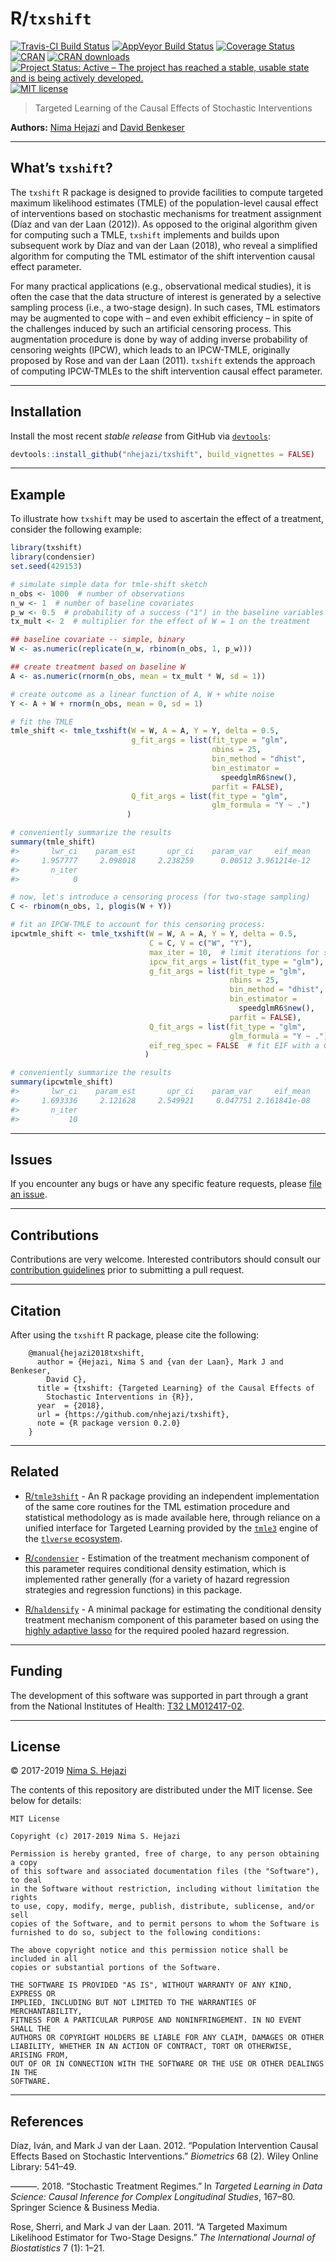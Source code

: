
<!-- README.md is generated from README.Rmd. Please edit that file -->

# R/`txshift`

[![Travis-CI Build
Status](https://travis-ci.org/nhejazi/txshift.svg?branch=master)](https://travis-ci.org/nhejazi/txshift)
[![AppVeyor Build
Status](https://ci.appveyor.com/api/projects/status/github/nhejazi/txshift?branch=master&svg=true)](https://ci.appveyor.com/project/nhejazi/txshift)
[![Coverage
Status](https://img.shields.io/codecov/c/github/nhejazi/txshift/master.svg)](https://codecov.io/github/nhejazi/txshift?branch=master)
[![CRAN](http://www.r-pkg.org/badges/version/survsl3)](http://www.r-pkg.org/pkg/survsl3)
[![CRAN
downloads](https://cranlogs.r-pkg.org/badges/survsl3)](https://CRAN.R-project.org/package=survsl3)
[![Project Status: Active – The project has reached a stable, usable
state and is being actively
developed.](http://www.repostatus.org/badges/latest/active.svg)](http://www.repostatus.org/#active)
[![MIT
license](http://img.shields.io/badge/license-MIT-brightgreen.svg)](http://opensource.org/licenses/MIT)

> Targeted Learning of the Causal Effects of Stochastic Interventions

**Authors:** [Nima Hejazi](https://nimahejazi.org) and [David
Benkeser](https://www.benkeserstatistics.com/)

-----

## What’s `txshift`?

The `txshift` R package is designed to provide facilities to compute
targeted maximum likelihood estimates (TMLE) of the population-level
causal effect of interventions based on stochastic mechanisms for
treatment assignment (Díaz and van der Laan (2012)). As opposed to the
original algorithm given for computing such a TMLE, `txshift` implements
and builds upon subsequent work by Díaz and van der Laan (2018), who
reveal a simplified algorithm for computing the TML estimator of the
shift intervention causal effect parameter.

For many practical applications (e.g., observational medical studies),
it is often the case that the data structure of interest is generated by
a selective sampling process (i.e., a two-stage design). In such cases,
TML estimators may be augmented to cope with – and even exhibit
efficiency – in spite of the challenges induced by such an artificial
censoring process. This augmentation procedure is done by way of adding
inverse probability of censoring weights (IPCW), which leads to an
IPCW-TMLE, originally proposed by Rose and van der Laan (2011).
`txshift` extends the approach of computing IPCW-TMLEs to the shift
intervention causal effect parameter.

-----

## Installation

Install the most recent *stable release* from GitHub via
[`devtools`](https://www.rstudio.com/products/rpackages/devtools/):

``` r
devtools::install_github("nhejazi/txshift", build_vignettes = FALSE)
```

-----

## Example

To illustrate how `txshift` may be used to ascertain the effect of a
treatment, consider the following example:

``` r
library(txshift)
library(condensier)
set.seed(429153)

# simulate simple data for tmle-shift sketch
n_obs <- 1000  # number of observations
n_w <- 1  # number of baseline covariates
p_w <- 0.5  # probability of a success ("1") in the baseline variables
tx_mult <- 2  # multiplier for the effect of W = 1 on the treatment

## baseline covariate -- simple, binary
W <- as.numeric(replicate(n_w, rbinom(n_obs, 1, p_w)))

## create treatment based on baseline W
A <- as.numeric(rnorm(n_obs, mean = tx_mult * W, sd = 1))

# create outcome as a linear function of A, W + white noise
Y <- A + W + rnorm(n_obs, mean = 0, sd = 1)

# fit the TMLE
tmle_shift <- tmle_txshift(W = W, A = A, Y = Y, delta = 0.5,
                           g_fit_args = list(fit_type = "glm",
                                             nbins = 25,
                                             bin_method = "dhist",
                                             bin_estimator =
                                               speedglmR6$new(),
                                             parfit = FALSE),
                           Q_fit_args = list(fit_type = "glm",
                                             glm_formula = "Y ~ .")
                          )

# conveniently summarize the results
summary(tmle_shift)
#>       lwr_ci    param_est       upr_ci    param_var     eif_mean 
#>     1.957777     2.098018     2.238259      0.00512 3.961214e-12 
#>       n_iter 
#>            0

# now, let's introduce a censoring process (for two-stage sampling)
C <- rbinom(n_obs, 1, plogis(W + Y))

# fit an IPCW-TMLE to account for this censoring process:
ipcwtmle_shift <- tmle_txshift(W = W, A = A, Y = Y, delta = 0.5,
                               C = C, V = c("W", "Y"),
                               max_iter = 10,  # limit iterations for speed
                               ipcw_fit_args = list(fit_type = "glm"),
                               g_fit_args = list(fit_type = "glm",
                                                 nbins = 25,
                                                 bin_method = "dhist",
                                                 bin_estimator =
                                                   speedglmR6$new(),
                                                 parfit = FALSE),
                               Q_fit_args = list(fit_type = "glm",
                                                 glm_formula = "Y ~ ."),
                               eif_reg_spec = FALSE  # fit EIF with a GLM
                              )

# conveniently summarize the results
summary(ipcwtmle_shift)
#>       lwr_ci    param_est       upr_ci    param_var     eif_mean 
#>     1.693336     2.121628     2.549921     0.047751 2.161841e-08 
#>       n_iter 
#>           10
```

-----

## Issues

If you encounter any bugs or have any specific feature requests, please
[file an issue](https://github.com/nhejazi/txshift/issues).

-----

## Contributions

Contributions are very welcome. Interested contributors should consult
our [contribution
guidelines](https://github.com/nhejazi/txshift/blob/master/CONTRIBUTING.md)
prior to submitting a pull request.

-----

## Citation

After using the `txshift` R package, please cite the following:

``` 
    @manual{hejazi2018txshift,
      author = {Hejazi, Nima S and {van der Laan}, Mark J and Benkeser,
        David C},
      title = {txshift: {Targeted Learning} of the Causal Effects of
        Stochastic Interventions in {R}},
      year  = {2018},
      url = {https://github.com/nhejazi/txshift},
      note = {R package version 0.2.0}
    }
```

-----

## Related

  - [R/`tmle3shift`](https://github.com/tlverse/tmle3shift) - An R
    package providing an independent implementation of the same core
    routines for the TML estimation procedure and statistical
    methodology as is made available here, through reliance on a unified
    interface for Targeted Learning provided by the
    [`tmle3`](https://github.com/tlverse/tmle3) engine of the [`tlverse`
    ecosystem](https://github.com/tlverse).

  - [R/`condensier`](https://github.com/osofr/condensier) - Estimation
    of the treatment mechanism component of this parameter requires
    conditional density estimation, which is implemented rather
    generally (for a variety of hazard regression strategies and
    regression functions) in this package.

  - [R/`haldensify`](https://github.com/nhejazi/haldensify) - A minimal
    package for estimating the conditional density treatment mechanism
    component of this parameter based on using the [highly adaptive
    lasso](https://github.com/tlverse/hal9001) for the required pooled
    hazard regression.

-----

## Funding

The development of this software was supported in part through a grant
from the National Institutes of Health: [T32
LM012417-02](https://projectreporter.nih.gov/project_info_description.cfm?aid=9248418&icde=37849831&ddparam=&ddvalue=&ddsub=&cr=1&csb=default&cs=ASC&pball=).

-----

## License

© 2017-2019 [Nima S. Hejazi](https://nimahejazi.org)

The contents of this repository are distributed under the MIT license.
See below for details:

    MIT License
    
    Copyright (c) 2017-2019 Nima S. Hejazi
    
    Permission is hereby granted, free of charge, to any person obtaining a copy
    of this software and associated documentation files (the "Software"), to deal
    in the Software without restriction, including without limitation the rights
    to use, copy, modify, merge, publish, distribute, sublicense, and/or sell
    copies of the Software, and to permit persons to whom the Software is
    furnished to do so, subject to the following conditions:
    
    The above copyright notice and this permission notice shall be included in all
    copies or substantial portions of the Software.
    
    THE SOFTWARE IS PROVIDED "AS IS", WITHOUT WARRANTY OF ANY KIND, EXPRESS OR
    IMPLIED, INCLUDING BUT NOT LIMITED TO THE WARRANTIES OF MERCHANTABILITY,
    FITNESS FOR A PARTICULAR PURPOSE AND NONINFRINGEMENT. IN NO EVENT SHALL THE
    AUTHORS OR COPYRIGHT HOLDERS BE LIABLE FOR ANY CLAIM, DAMAGES OR OTHER
    LIABILITY, WHETHER IN AN ACTION OF CONTRACT, TORT OR OTHERWISE, ARISING FROM,
    OUT OF OR IN CONNECTION WITH THE SOFTWARE OR THE USE OR OTHER DEALINGS IN THE
    SOFTWARE.

-----

## References

<div id="refs" class="references">

<div id="ref-diaz2012population">

Díaz, Iván, and Mark J van der Laan. 2012. “Population Intervention
Causal Effects Based on Stochastic Interventions.” *Biometrics* 68 (2).
Wiley Online Library: 541–49.

</div>

<div id="ref-diaz2018stochastic">

———. 2018. “Stochastic Treatment Regimes.” In *Targeted Learning in Data
Science: Causal Inference for Complex Longitudinal Studies*, 167–80.
Springer Science & Business Media.

</div>

<div id="ref-rose2011targeted2sd">

Rose, Sherri, and Mark J van der Laan. 2011. “A Targeted Maximum
Likelihood Estimator for Two-Stage Designs.” *The International Journal
of Biostatistics* 7 (1): 1–21.

</div>

</div>
